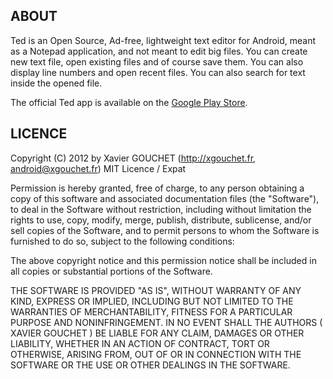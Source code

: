 
ABOUT
-----

Ted is an Open Source, Ad-free, lightweight text editor for Android, meant as a Notepad application, and not meant to edit big files.
You can create new text file, open existing files and of course save them. You can also display line numbers and open recent files. You can also search for text inside the opened file.

The official Ted app is available on the [Google Play Store](https://play.google.com/store/apps/details?id=fr.xgouchet.texteditor).


LICENCE
-------

Copyright (C) 2012 by Xavier GOUCHET (http://xgouchet.fr, android@xgouchet.fr)
MIT Licence / Expat

Permission is hereby granted, free of charge, to any person obtaining a copy
of this software and associated documentation files (the "Software"), to deal
in the Software without restriction, including without limitation the rights
to use, copy, modify, merge, publish, distribute, sublicense, and/or sell
copies of the Software, and to permit persons to whom the Software is
furnished to do so, subject to the following conditions:

The above copyright notice and this permission notice shall be included in
all copies or substantial portions of the Software.

THE SOFTWARE IS PROVIDED "AS IS", WITHOUT WARRANTY OF ANY KIND, EXPRESS OR
IMPLIED, INCLUDING BUT NOT LIMITED TO THE WARRANTIES OF MERCHANTABILITY,
FITNESS FOR A PARTICULAR PURPOSE AND NONINFRINGEMENT. IN NO EVENT SHALL THE
AUTHORS ( XAVIER GOUCHET ) BE LIABLE FOR ANY CLAIM, DAMAGES OR OTHER
LIABILITY, WHETHER IN AN ACTION OF CONTRACT, TORT OR OTHERWISE, ARISING FROM,
OUT OF OR IN CONNECTION WITH THE SOFTWARE OR THE USE OR OTHER DEALINGS IN
THE SOFTWARE.
